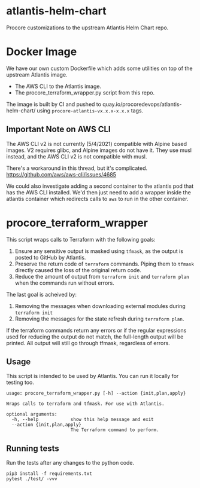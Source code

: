 # atlantis-helm-chart

Procore customizations to the upstream Atlantis Helm Chart repo.

# Docker Image
We have our own custom Dockerfile which adds some utilities on top of the upstream Atlantis image.
* The AWS CLI to the Atlantis image.
* The procore_terraform_wrapper.py script from this repo.

The image is built by CI and pushed to quay.io/procoredevops/atlantis-helm-chart/ using `procore-atlantis-vx.x.x-x.x.x` tags.

## Important Note on AWS CLI
The AWS CLI v2 is not currently (5/4/2021) compatible with Alpine based images. V2 requires glibc, and Alpine images do not have it. They use musl instead, and the AWS CLI v2 is not compatible with musl.

There's a workaround in this thread, but it's complicated.
https://github.com/aws/aws-cli/issues/4685

We could also investigate adding a second container to the atlantis pod that has the AWS CLI installed. We'd then just need to add a wrapper inside the atlantis container which redirects calls to `aws` to run in the other container.

# procore_terraform_wrapper

This script wraps calls to Terraform with the following goals:
1. Ensure any sensitive output is masked using `tfmask`, as the output is posted to GitHub by Atlantis.
2. Preserve the return code of `terraform` commands. Piping them to `tfmask` directly caused the loss of the original return code.
3. Reduce the amount of output from `terraform init` and `terraform plan` when the commands run without errors.

The last goal is acheived by:
1. Removing the messages when downloading external modules during `terraform init`
2. Removing the messages for the state refresh during `terraform plan`.

If the terraform commands return any errors or if the regular expressions used for reducing the output do not match, the full-length output will be printed. All output will still go through tfmask, regardless of errors.

## Usage
This script is intended to be used by Atlantis. You can run it locally for testing too.

```
usage: procore_terraform_wrapper.py [-h] --action {init,plan,apply}

Wraps calls to terraform and tfmask. For use with Atlantis.

optional arguments:
  -h, --help            show this help message and exit
  --action {init,plan,apply}
                        The Terraform command to perform.
```

## Running tests
Run the tests after any changes to the python code.

```
pip3 install -f requirements.txt
pytest ./test/ -vvv
```